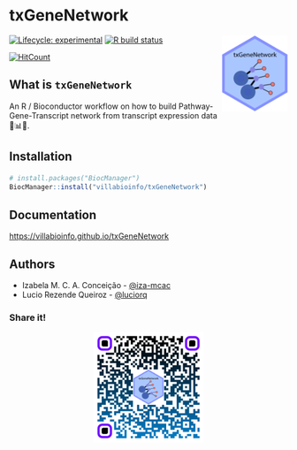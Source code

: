 txGeneNetwork
====

<img src='man/figures/logo.svg' align="right" alt="txGeneNetwork logo" height="139" />

<!-- badges: start -->
[![Lifecycle: experimental](https://img.shields.io/badge/lifecycle-experimental-orange.svg)](https://www.tidyverse.org/lifecycle/#experimental)
[![R build status](https://github.com/villabioinfo/txGeneNetwork/workflows/R-CMD-check-bioc/badge.svg)](https://github.com/villabioinfo/txGeneNetwork/actions)

[![HitCount](http://hits.dwyl.com/villabioinfo/villabioinfo/txGeneNetwork.svg)](http://hits.dwyl.com/villabioinfo/villabioinfo/txGeneNetwork)
<!-- badges: end -->

## What is `txGeneNetwork`

An R / Bioconductor workflow on how to build Pathway-Gene-Transcript network from transcript expression data 🧬📊✨.

## Installation

``` r
# install.packages("BiocManager")
BiocManager::install("villabioinfo/txGeneNetwork")
```

## Documentation

<https://villabioinfo.github.io/txGeneNetwork>

## Authors

* Izabela M. C. A. Conceição - [@iza-mcac](https://github.com/iza-mcac)
* Lucio Rezende Queiroz - [@luciorq](https://github.com/luciorq)

### Share it!

<a href="https://villabioinfo.github.io/txGeneNetwork">
  <p align="center">
    <img src="man/figures/txGeneNetwork-qrcode.svg" alt="Share the Workflow" width="200"/>
  </p>
</a>
